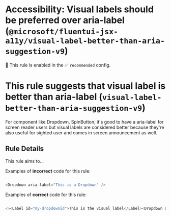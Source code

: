 # Accessibility: Visual labels should be preferred over aria-label (`@microsoft/fluentui-jsx-a11y/visual-label-better-than-aria-suggestion-v9`)

💼 This rule is enabled in the ✅ `recommended` config.

<!-- end auto-generated rule header -->

# This rule suggests that visual label is better than aria-label (`visual-label-better-than-aria-suggestion-v9`)

For component like Dropdown, SpinButton, it's good to have a aria-label for screen reader users but visual labels are considered better because they're also useful for sighted user and comes in screen announcement as well.

## Rule Details

This rule aims to...

Examples of **incorrect** code for this rule:

```js

<Dropdown aria-label="This is a Dropdown" />

```

Examples of **correct** code for this rule:

```js

<><Label id="my-dropdownid">This is the visual label</Label><Dropdown aria-labelledby="my-dropdownid" /></>

```
